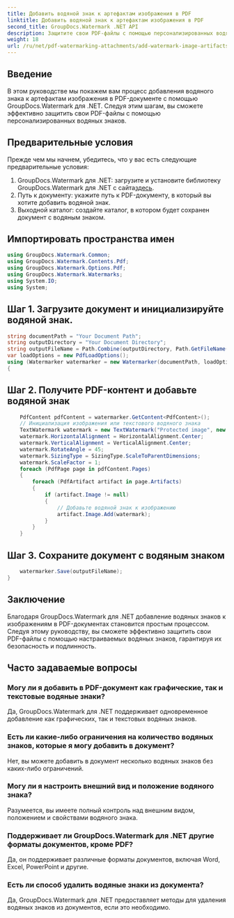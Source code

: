 ```yaml
---
title: Добавить водяной знак к артефактам изображения в PDF
linktitle: Добавить водяной знак к артефактам изображения в PDF
second_title: GroupDocs.Watermark .NET API
description: Защитите свои PDF-файлы с помощью персонализированных водяных знаков с помощью GroupDocs.Watermark для .NET. Легко добавляйте текстовые или графические водяные знаки к изображениям в PDF-документах.
weight: 18
url: /ru/net/pdf-watermarking-attachments/add-watermark-image-artifacts-pdf/
---
```

## Введение
В этом руководстве мы покажем вам процесс добавления водяного знака к артефактам изображения в PDF-документе с помощью GroupDocs.Watermark для .NET. Следуя этим шагам, вы сможете эффективно защитить свои PDF-файлы с помощью персонализированных водяных знаков.
## Предварительные условия
Прежде чем мы начнем, убедитесь, что у вас есть следующие предварительные условия:
1.  GroupDocs.Watermark для .NET: загрузите и установите библиотеку GroupDocs.Watermark для .NET с сайта[здесь](https://releases.groupdocs.com/Watermark/net/).
2. Путь к документу: укажите путь к PDF-документу, в который вы хотите добавить водяной знак.
3. Выходной каталог: создайте каталог, в котором будет сохранен документ с водяным знаком.

## Импортировать пространства имен
```csharp
using GroupDocs.Watermark.Common;
using GroupDocs.Watermark.Contents.Pdf;
using GroupDocs.Watermark.Options.Pdf;
using GroupDocs.Watermark.Watermarks;
using System.IO;
using System;
```
## Шаг 1. Загрузите документ и инициализируйте водяной знак.
```csharp
string documentPath = "Your Document Path";
string outputDirectory = "Your Document Directory";
string outputFileName = Path.Combine(outputDirectory, Path.GetFileName(documentPath));
var loadOptions = new PdfLoadOptions();
using (Watermarker watermarker = new Watermarker(documentPath, loadOptions))
{
```
## Шаг 2. Получите PDF-контент и добавьте водяной знак
```csharp
	PdfContent pdfContent = watermarker.GetContent<PdfContent>();
	// Инициализация изображения или текстового водяного знака
	TextWatermark watermark = new TextWatermark("Protected image", new Font("Arial", 8));
	watermark.HorizontalAlignment = HorizontalAlignment.Center;
	watermark.VerticalAlignment = VerticalAlignment.Center;
	watermark.RotateAngle = 45;
	watermark.SizingType = SizingType.ScaleToParentDimensions;
	watermark.ScaleFactor = 1;
	foreach (PdfPage page in pdfContent.Pages)
	{
		foreach (PdfArtifact artifact in page.Artifacts)
		{
			if (artifact.Image != null)
			{
				// Добавьте водяной знак к изображению
				artifact.Image.Add(watermark);
			}
		}
	}
```
## Шаг 3. Сохраните документ с водяным знаком
```csharp
	watermarker.Save(outputFileName);
}
```

## Заключение
Благодаря GroupDocs.Watermark для .NET добавление водяных знаков к изображениям в PDF-документах становится простым процессом. Следуя этому руководству, вы сможете эффективно защитить свои PDF-файлы с помощью настраиваемых водяных знаков, гарантируя их безопасность и подлинность.
## Часто задаваемые вопросы
### Могу ли я добавить в PDF-документ как графические, так и текстовые водяные знаки?
Да, GroupDocs.Watermark для .NET поддерживает одновременное добавление как графических, так и текстовых водяных знаков.
### Есть ли какие-либо ограничения на количество водяных знаков, которые я могу добавить в документ?
Нет, вы можете добавить в документ несколько водяных знаков без каких-либо ограничений.
### Могу ли я настроить внешний вид и положение водяного знака?
Разумеется, вы имеете полный контроль над внешним видом, положением и свойствами водяного знака.
### Поддерживает ли GroupDocs.Watermark для .NET другие форматы документов, кроме PDF?
Да, он поддерживает различные форматы документов, включая Word, Excel, PowerPoint и другие.
### Есть ли способ удалить водяные знаки из документа?
Да, GroupDocs.Watermark для .NET предоставляет методы для удаления водяных знаков из документов, если это необходимо.